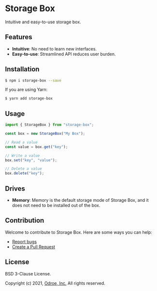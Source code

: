 # Storage Box

Intuitive and easy-to-use storage box.

## Features

- **Intuitive**: No need to learn new interfaces.
- **Easy-to-use**: Streamlined API reduces user burden.

## Installation

```bash
$ npm i storage-box --save
```

If you are using Yarn:

```bash
$ yarn add storage-box
```

## Usage

```ts
import { StorageBox } from "storage-box";

const box = new StorageBox("My Box");

// Read a value
const value = box.get("key");

// Write a value
box.set("key", "value");

// Delete a value
box.delete("key");
```

## Drives

- **Memory**: Memory is the default storage mode of Storage Box, and it does not need to be installed out of the box.

## Contribution

Welcome to contribute to Storage Box. Here are some ways you can help:

- [Report bugs](https://github.com/odroe/storage-box/issues)
- [Create a Pull Request](https://github.com/odroe/storage-box/pulls)

## License

BSD 3-Clause License.

Copyright (c) 2021, [Odroe, Inc.](https://odroe.com)
All rights reserved.

